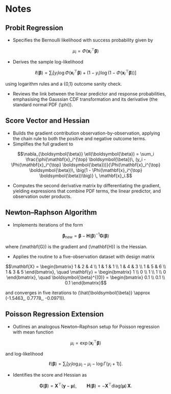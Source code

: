 # Notes

## Probit Regression
- Specifies the Bernoulli likelihood with success probability given by
```math
\mu_i = \Phi(\mathbf{x}_i^{\top} \boldsymbol{\beta})
```
- Derives the sample log-likelihood
```math
\ell(\boldsymbol{\beta}) = \sum_i \Big[ y_i \log \Phi(\mathbf{x}_i^{\top} \boldsymbol{\beta}) + (1 - y_i) \log \big(1 - \Phi(\mathbf{x}_i^{\top} \boldsymbol{\beta})\big) \Big]
```
  using logarithm rules and a \{0,1\} outcome sanity check.
- Reviews the link between the linear predictor and response probabilities, emphasising the Gaussian CDF transformation and its derivative (the standard normal PDF \(\phi\)).

## Score Vector and Hessian
- Builds the gradient contribution observation-by-observation, applying the chain rule to both the positive and negative outcome terms.
- Simplifies the full gradient to
```math
\nabla_{\boldsymbol{\beta}} \ell(\boldsymbol{\beta}) = \sum_i \frac{\phi(\mathbf{x}_i^{\top} \boldsymbol{\beta})\, (y_i - \Phi(\mathbf{x}_i^{\top} \boldsymbol{\beta}))}{\Phi(\mathbf{x}_i^{\top} \boldsymbol{\beta})\, \big(1 - \Phi(\mathbf{x}_i^{\top} \boldsymbol{\beta})\big)} \, \mathbf{x}_i.
```
- Computes the second derivative matrix by differentiating the gradient, yielding expressions that combine PDF terms, the linear predictor, and observation outer products.

## Newton–Raphson Algorithm
- Implements iterations of the form
```math
\boldsymbol{\beta}_{\mathrm{new}} = \boldsymbol{\beta} - \mathbf{H}(\boldsymbol{\beta})^{-1} \mathbf{G}(\boldsymbol{\beta})
```
  where \(\mathbf{G}\) is the gradient and \(\mathbf{H}\) is the Hessian.
- Applies the routine to a five-observation dataset with design matrix
```math
\mathbf{X} = \begin{bmatrix}
1 & 2 & 4 \\
1 & 1 & 1 \\
1 & 4 & 3 \\
1 & 5 & 6 \\
1 & 3 & 5
\end{bmatrix}, \quad
\mathbf{y} = \begin{bmatrix}
1 \\
0 \\
1 \\
1 \\
0
\end{bmatrix}, \quad
\boldsymbol{\beta}^{(0)} = \begin{bmatrix}
0.1 \\
0.1 \\
0.1
\end{bmatrix}
```
  and converges in five iterations to \(\hat{\boldsymbol{\beta}} \approx (-1.5463,\, 0.7778,\, -0.0971)\).

## Poisson Regression Extension
- Outlines an analogous Newton–Raphson setup for Poisson regression with mean function
```math
\mu_i = \exp(\mathbf{x}_i^{\top} \boldsymbol{\beta})
```
  and log-likelihood
```math
\ell(\boldsymbol{\beta}) = \sum_i \Big[ y_i \log \mu_i - \mu_i - \log \Gamma(y_i + 1) \Big].
```
- Identifies the score and Hessian as
```math
\mathbf{G}(\boldsymbol{\beta}) = \mathbf{X}^{\top}(\mathbf{y} - \boldsymbol{\mu}), \qquad
\mathbf{H}(\boldsymbol{\beta}) = -\mathbf{X}^{\top} \mathrm{diag}(\boldsymbol{\mu}) \, \mathbf{X}.
```
